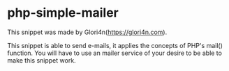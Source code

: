 # php-simple-mailer

This snippet was made by Glori4n(https://glori4n.com).

This snippet is able to send e-mails, it applies the concepts of PHP's mail() function. You will have to use an mailer service of your desire to be able to make this snippet work.